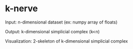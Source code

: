 # k-nerve
Input: n-dimensional dataset (ex: numpy array of floats)

Output: k-dimensional simplicial complex (k<n)

Visualization: 2-skeleton of k-dimensional simplicial complex 
